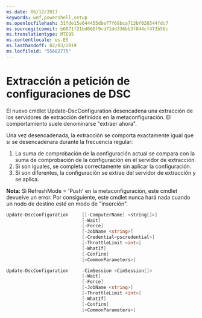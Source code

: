 ```yaml
---
ms.date: 06/12/2017
keywords: wmf,powershell,setup
ms.openlocfilehash: 31fde15e644455dbe77f68bca713bf026544fdc7
ms.sourcegitcommit: b6871f21bd666f9cd71dd336bb3f844cf472b56c
ms.translationtype: MTE95
ms.contentlocale: es-ES
ms.lasthandoff: 02/03/2019
ms.locfileid: "55682775"
---
```

# <a name="on-demand-pull-of-dsc-configurations"></a>Extracción a petición de configuraciones de DSC

El nuevo cmdlet Update-DscConfiguration desencadena una extracción de los servidores de extracción definidos en la metaconfiguración. El comportamiento suele denominarse "extraer ahora".


Una vez desencadenada, la extracción se comporta exactamente igual que si se desencadenara durante la frecuencia regular:

1. La suma de comprobación de la configuración actual se compara con la suma de comprobación de la configuración en el servidor de extracción.
2. Si son iguales, se completa correctamente sin aplicar la configuración.
3. Si son diferentes, la configuración se extrae del servidor de extracción y se aplica.

**Nota:** Si RefreshMode = 'Push' en la metaconfiguración, este cmdlet devuelve un error. Por consiguiente, este cmdlet nunca hará nada cuando un nodo de destino esté en modo de "inserción".

```powershell
Update-DscConfiguration     [[-ComputerName] <string[]>]
                            [-Wait]
                            [-Force]
                            [-JobName <string>]
                            [-Credential<pscredential>]
                            [-ThrottleLimit <int>]
                            [-WhatIf]
                            [-Confirm]
                            [<CommonParameters>]

Update-DscConfiguration     -CimSession <CimSession[]>
                            [-Wait]
                            [-Force]
                            [-JobName <string>]
                            [-ThrottleLimit <int>]
                            [-WhatIf]
                            [-Confirm]
                            [<CommonParameters>]
```
